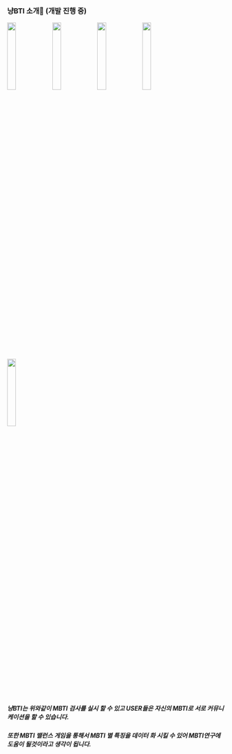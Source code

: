 ### 냥BTI 소개👋 (개발 진행 중)
<div><img width= "20%" src = "https://user-images.githubusercontent.com/78770548/145712573-e2f67578-d044-40b2-bf3b-88a2769df90c.png"/>
<img width ="20%" src = "https://user-images.githubusercontent.com/78770548/145712708-42a700aa-17e5-465c-bfa1-1036db118792.png"/>
  <img width= "20%" src ="https://user-images.githubusercontent.com/78770548/145712788-0bfc96ba-c8d4-4c87-a5cd-509073b22d46.png"/>
  <img width= "20%" src ="https://user-images.githubusercontent.com/78770548/145712787-492448e4-2d11-4ff9-9bf0-4713066711f0.png"/>
  <img width="20%" src="https://user-images.githubusercontent.com/78770548/145713873-4c0a6fa9-1577-4eea-b13c-0888c9a817aa.png"/>
  <div/>
  <div><h5>냥BTI는 위와같이 MBTI 검사를 실시 할 수 있고 USER들은 자신의 MBTI로 서로 커뮤니케이션을 할 수 있습니다. 
    <h5/><h5>또한 MBTI 밸런스 게임을 통해서 MBTI 별 특징을 데이터 화 시킬 수 있어 MBTI연구에 도움이 될것이라고 생각이 됩니다.<h5/><div/>
  


